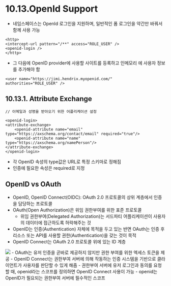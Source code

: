 # 10.13.OpenId Support
- 네임스페이스는 OpenId 로그인을 지원하며, 일반적인 폼 로그인을 약간만 바꿔서 함께 사용 가능
````
<http>
<intercept-url pattern="/**" access="ROLE_USER" />
<openid-login />
</http>
````
- 그 다음에 OpenID provider에 사용할 사이트를 등록하고 인메모리 <user-service>에 사용자 정보를 추가해야 함
````
<user name="https://jimi.hendrix.myopenid.com/" authorities="ROLE_USER" />
````

## 10.13.1. Attribute Exchange
````
// 이메일과 성명을 받아오기 위한 어플리케이션 설정

<openid-login>
<attribute-exchange>
    <openid-attribute name="email" type="https://axschema.org/contact/email" required="true"/>
    <openid-attribute name="name" type="https://axschema.org/namePerson"/>
</attribute-exchange>
</openid-login>
````
- 각 OpenID 속성의 type값은 URL로 특정 스키마로 정해짐
- 인증에 필요한 속성은 required로 지정

## OpenID vs OAuth
- OpenID, OpenID Connect(OIDC): OAuth 2.0 프로토콜의 상위 계층에서 인증을 담당하는 프로토콜
- OAuth(Open Authorization)은 위임 권한부여를 위한 표준 프로토콜
  - 위임 권한부여(Delegated Authorization)는 서드파티 어플리케이션이 사용자의 데이터에 접근하도록 허락해주는 것
- OpenID는 인증(Authentication) 자체에 목적을 두고 있는 반면 OAuth는 인증 후 리소스 또는 API를 사용할 권한(Authentication)을 갖는 것이 목적
- OpenID Connect는 OAuth 2.0 프로토콜 위에 있는 ID 계층
<img src="https://miro.medium.com/max/500/1*oFe0Jr3Y-s46834I4CI9YQ.png">
- OAuth는 유저 인증을 곧바로 제공하지 않지만 권한 부여를 위한 엑세스 토큰을 제공
- OpenID Connect는 권한부여 서버에 의해 작동하는 인증 시스템을 기반으로 클라이언트가 사용자를 판단할 수 있게 해줌
- 권한부여 서버에 유저 로그인과 동의를 요청할 때, openid라는 스코프를 정의하면 OpenID Connect 사용이 가능
- openid는 OpenID가 필요되는 권한부여 서버에 필수적인 스코프